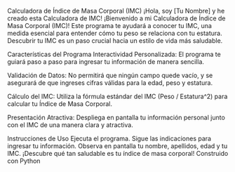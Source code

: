 Calculadora de Índice de Masa Corporal (IMC)
¡Hola, soy [Tu Nombre] y he creado esta Calculadora de IMC!
¡Bienvenido a mi Calculadora de Índice de Masa Corporal (IMC)! Este programa te ayudará a conocer tu IMC, una medida esencial para entender cómo tu peso se relaciona con tu estatura. Descubrir tu IMC es un paso crucial hacia un estilo de vida más saludable.

Características del Programa
Interactividad Personalizada: El programa te guiará paso a paso para ingresar tu información de manera sencilla.

Validación de Datos: No permitirá que ningún campo quede vacío, y se asegurará de que ingreses cifras válidas para la edad, peso y estatura.

Cálculo del IMC: Utiliza la fórmula estándar del IMC (Peso / Estatura^2) para calcular tu Índice de Masa Corporal.

Presentación Atractiva: Despliega en pantalla tu información personal junto con el IMC de una manera clara y atractiva.

Instrucciones de Uso
Ejecuta el programa.
Sigue las indicaciones para ingresar tu información.
Observa en pantalla tu nombre, apellidos, edad y tu IMC.
¡Descubre qué tan saludable es tu índice de masa corporal!
Construido con
Python
